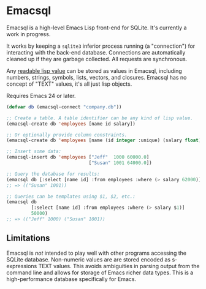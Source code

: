 # Emacsql

Emacsql is a high-level Emacs Lisp front-end for SQLite. It's
currently a work in progress.

It works by keeping a `sqlite3` inferior process running (a
"connection") for interacting with the back-end database. Connections
are automatically cleaned up if they are garbage collected. All
requests are synchronous.

Any [readable lisp value][readable] can be stored as values in
Emacsql, including numbers, strings, symbols, lists, vectors, and
closures. Emacsql has no concept of "TEXT" values, it's all just lisp
objects.

Requires Emacs 24 or later.

```el
(defvar db (emacsql-connect "company.db"))

;; Create a table. A table identifier can be any kind of lisp value.
(emacsql-create db 'employees [name id salary])

;; Or optionally provide column constraints.
(emacsql-create db 'employees [name (id integer :unique) (salary float)])

;; Insert some data:
(emacsql-insert db 'employees ["Jeff"  1000 60000.0]
                              ["Susan" 1001 64000.0])

;; Query the database for results:
(emacsql db [:select [name id] :from employees :where (> salary 62000)])
;; => (("Susan" 1001))

;; Queries can be templates using $1, $2, etc.:
(emacsql db
         [:select [name id] :from employees :where (> salary $1)]
         50000)
;; => (("Jeff" 1000) ("Susan" 1001))
```

## Limitations

Emacsql is *not* intended to play well with other programs accessing
the SQLite database. Non-numeric values are are stored encoded as
s-expressions TEXT values. This avoids ambiguities in parsing output
from the command line and allows for storage of Emacs richer data
types. This is a high-performance database specifically for Emacs.


[readable]: http://nullprogram.com/blog/2013/12/30/#almost_everything_prints_readably
